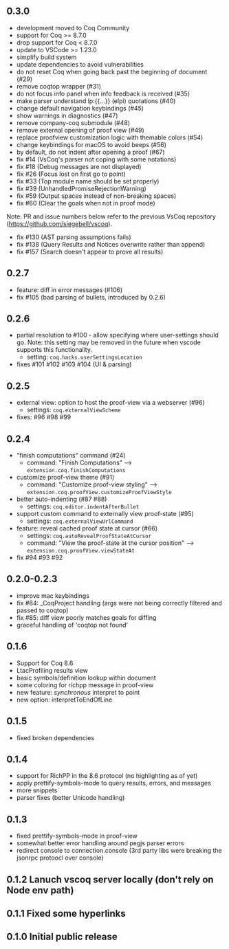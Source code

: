 ## 0.3.0
* development moved to Coq Community
* support for Coq >= 8.7.0
* drop support for Coq < 8.7.0
* update to VSCode >= 1.23.0
* simplify build system
* update dependencies to avoid vulnerabilities
* do not reset Coq when going back past the beginning of document (#29)
* remove coqtop wrapper (#31)
* do not focus info panel when info feedback is received (#35)
* make parser understand lp:{{...}} (elpi) quotations (#40)
* change default navigation keybindings (#45)
* show warnings in diagnostics (#47)
* remove company-coq submodule (#48)
* remove external opening of proof view (#49)
* replace proofview customization logic with themable colors (#54)
* change keybindings for macOS to avoid beeps (#56)
* by default, do not indent after opening a proof (#67)
* fix #14 (VsCoq's parser not coping with some notations)
* fix #18 (Debug messages are not displayed)
* fix #26 (Focus lost on first go to point)
* fix #33 (Top module name should be set properly)
* fix #39 (UnhandledPromiseRejectionWarning)
* fix #59 (Output spaces instead of non-breaking spaces)
* fix #60 (Clear the goals when not in proof mode)

Note: PR and issue numbers below refer to the previous VsCoq repository
(https://github.com/siegebell/vscoq).

* fix #130 (AST parsing assumptions fails)
* fix #138 (Query Results and Notices overwrite rather than append)
* fix #157 (Search doesn't appear to prove all results)

## 0.2.7
* feature: diff in error messages (#106)
* fix #105 (bad parsing of bullets, introduced by 0.2.6)

## 0.2.6
* partial resolution to #100 - allow specifying where user-settings should go. Note: this setting may be removed in the future when vscode supports this functionality.
    * setting: `coq.hacks.userSettingsLocation`
* fixes #101 #102 #103 #104 (UI & parsing)

## 0.2.5
* external view: option to host the proof-view via a webserver (#96)
    * settings: `coq.externalViewScheme`
* fixes: #96 #98 #99

## 0.2.4
* "finish computations" command (#24)
    * command: "Finish Computations" --> `extension.coq.finishComputations`
* customize proof-view theme (#91)
    * command: "Customize proof-view styling" --> `extension.coq.proofView.customizeProofViewStyle`
* better auto-indenting (#87 #88)
    * settings: `coq.editor.indentAfterBullet` 
* support custom command to externally view proof-state (#95)
    * settings: `coq.externalViewUrlCommand`
* feature: reveal cached proof state at cursor (#66)
    * settings: `coq.autoRevealProofStateAtCursor`
    * command: "View the proof-state at the cursor position" --> `extension.coq.proofView.viewStateAt`
* fix #94 #93 #92

## 0.2.0-0.2.3
* improve mac keybindings
* fix #84: _CoqProject handling (args were not being correctly filtered and passed to coqtop)
* fix #85: diff view poorly matches goals for diffing
* graceful handling of 'coqtop not found'

## 0.1.6
* Support for Coq 8.6
* LtacProfiling results view
* basic symbols/definition lookup within document
* some coloring for richpp message in proof-view
* new feature: *synchronous* interpret to point
* new option: interpretToEndOfLine

## 0.1.5
* fixed broken dependencies

## 0.1.4
* support for RichPP in the 8.6 protocol (no highlighting as of yet)
* apply prettify-symbols-mode to query results, errors, and messages
* more snippets
* parser fixes (better Unicode handling)

## 0.1.3 
* fixed prettify-symbols-mode in proof-view
* somewhat better error handling around pegjs parser errors
* redirect console to connection.console (3rd party libs were breaking the jsonrpc protoocl over console)

## 0.1.2 Lanuch vscoq server locally (don't rely on Node env path)

## 0.1.1 Fixed some hyperlinks

## 0.1.0 Initial public release
